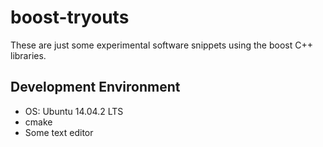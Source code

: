 # boost-tryouts
These are just some experimental software snippets using the boost C++ libraries.

## Development Environment
* OS: Ubuntu 14.04.2 LTS
* cmake
* Some text editor
